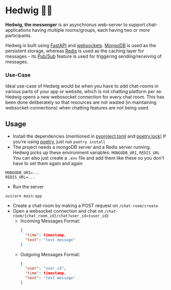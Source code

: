 # Hedwig 🦉💬

**Hedwig, the messenger** is an asynchronus web-server to support chat-applications having multiple rooms/groups, each having two or more participants.

Hedwig is built using [FastAPI](https://fastapi.tiangolo.com/) and [websockets](https://websockets.readthedocs.io/en/stable/). [MongoDB](https://www.mongodb.com/) is used as the persistent storage, whereas [Redis](https://redis.io/) is used as the caching layer for messages - its [Pub/Sub](https://redis.io/topics/pubsub) feature is used for triggering sending/receiving of messages.

### Use-Case
Ideal use-case of Hedwig would be when you have to add chat-rooms in various parts of your app or website, which is not chatting platform per se.  
Hedwig opens a new webosocket connection for every chat room. This has been done deliberately so that resources are not wasted (in maintaining websocket-connections) when chatting features are not being used.

## Usage
- Install the dependencies (mentioned in [pyproject.toml](https://github.com/shawarmaKoders/Hedwig/blob/main/pyproject.toml) and [poetry.lock](https://github.com/shawarmaKoders/Hedwig/blob/main/poetry.lock))
  If you're using [poetry](https://python-poetry.org/), just run `poetry install`
- The project needs a mongoDB server and a Redis server running.  
  Hedwig picks up these environment variables: `MONGODB_URI`, `REDIS_URL`  
  You can also just create a `.env` file and add them like these so you don't have to set them again and again
```
MONGODB_URI=...
REDIS_URL=...
```
- Run the server
```
uvicorn main:app
```
- Create a chat-room by making a POST request on `/chat-room/create`
- Open a websocket connection and chat on `/chat-room/{chat_room_id}/chat?user_id={user_id}`
  - Incoming Messages Format:
    ```json
    {
      "time": timestamp,
      "text": "text message"
    }
    ```
  - Outgoing Messages Format:
    ```json
    {
      "user": "user_id",
      "time": timestamp,
      "text": "text message"
    }
    ```
